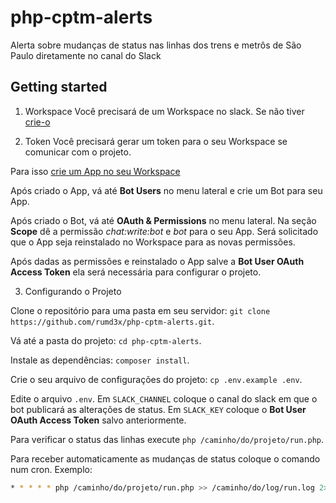 # php-cptm-alerts
Alerta sobre mudanças de status nas linhas dos trens e metrôs de São Paulo diretamente no canal do Slack

## Getting started
1. Workspace
Você precisará de um Workspace no slack. Se não tiver [crie-o](https://slack.com/get-started)

2. Token
Você precisará gerar um token para o seu Workspace se comunicar com o projeto.

Para isso [crie um App no seu Workspace](https://api.slack.com/apps)

Após criado o App, vá até **Bot Users** no menu lateral e crie um Bot para seu App.

Após criado o Bot, vá até **OAuth & Permissions** no menu lateral. Na seção **Scope** dê a permissão *chat:write:bot* e *bot* para o seu App. Será solicitado que o App seja reinstalado no Workspace para as novas permissões.

Após dadas as permissões e reinstalado o App salve a **Bot User OAuth Access Token** ela será necessária para configurar o projeto.

3. Configurando o Projeto

Clone o repositório para uma pasta em seu servidor: `git clone https://github.com/rumd3x/php-cptm-alerts.git`.

Vá até a pasta do projeto: `cd php-cptm-alerts`.

Instale as dependências: `composer install`.

Crie o seu arquivo de configurações do projeto: `cp .env.example .env`.

Edite o arquivo `.env`. Em `SLACK_CHANNEL` coloque o canal do slack em que o bot publicará as alterações de status. Em `SLACK_KEY` coloque o **Bot User OAuth Access Token** salvo anteriormente.

Para verificar o status das linhas execute `php /caminho/do/projeto/run.php`.

Para receber automaticamente as mudanças de status coloque o comando num cron. Exemplo:
```sh
* * * * * php /caminho/do/projeto/run.php >> /caminho/do/log/run.log 2>&1
````